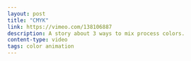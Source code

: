 ```yaml
---
layout: post
title: "CMYK"
link: https://vimeo.com/138106887
description: A story about 3 ways to mix process colors.
content-type: video
tags: color animation
---
```

